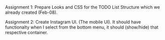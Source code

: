 Assignment 1: Prepare Looks and CSS for the TODO List Structure which we already created (Feb-08).

Assignment 2: Create Instagram UI. (The mobile UI). It should have functionalty when I select from the bottom menu, it should (show/hide) that respective container.

